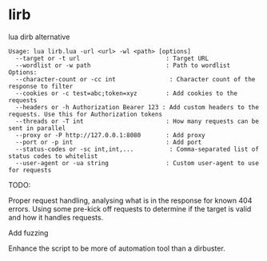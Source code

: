 # lirb
lua dirb alternative

```
Usage: lua lirb.lua -url <url> -wl <path> [options]
  --target or -t url                        : Target URL
  --wordlist or -w path                     : Path to wordlist
Options:
  --character-count or -cc int               : Character count of the response to filter
  --cookies or -c test=abc;token=xyz        : Add cookies to the requests
  --headers or -h Authorization Bearer 123 : Add custom headers to the requests. Use this for Authorization tokens
  --threads or -T int                       : How many requests can be sent in parallel
  --proxy or -P http://127.0.0.1:8080       : Add proxy
  --port or -p int                          : Add port
  --status-codes or -sc int,int,...          : Comma-separated list of status codes to whitelist
  --user-agent or -ua string                : Custom user-agent to use for requests
```

  TODO:

  Proper request handling, analysing what is in the response for known 404 errors. 
  Using some pre-kick off requests to determine if the target is valid and how it handles requests.


  Add fuzzing

  Enhance the script to be more of automation tool than a dirbuster. 
